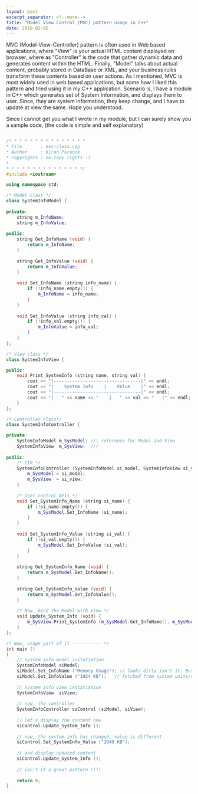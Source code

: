 ```yaml
---
layout: post
excerpt_separator: <!--more-->
title: "Model View Control (MVC) pattern usage in C++"
date: 2018-02-06
---
```


MVC (Model-View-Controller) pattern is often used in Web based applications, where "View" is your actual HTML content displayed on browser, where as "Controller" is the code that gather dynamic data and generates content within the HTML. Finally, "Model" talks about actual content, probably stored in DataBase or XML, and your business rules transform these contents based on user actions. <!--more-->
As I mentioned, MVC is most widely used in web based applications, but some how I liked this pattern and tried using it in my C++ application.
Scenario is, I have a module in C++ which generates set of System Information, and displays them to user. Since, they are system information, they keep change, and I have to update at view the same. Hope you understood.

Since I cannot get you what I wrote in my module, but I can surely show you a sample code, (the code is simple and self explanatory) 

``` C++

/* * * * * * * * * * * * * * *
* File       : mvc-class.cpp
* Author     : Kiran Puranik
* Copyrights : no copy rights :)
* 
* * * * * * * * * * * * * * */
#include <iostream>

using namespace std;

/* Model class */
class SystemInfoModel {
    
private:
    string m_InfoName;
    string m_InfoValue;
    
public:
    string Get_InfoName (void) {
        return m_InfoName;
    }
    
    string Get_InfoValue (void) {
        return m_InfoValue;
    }
    
    void Set_InfoName (string info_name) {
        if (!info_name.empty()) {
            m_InfoName = info_name;
        }
    }
    
    void Set_InfoValue (string info_val) {
        if (!info_val.empty()) {
            m_InfoValue = info_val;
        }
    }
};

/* View class */
class SystemInfoView {

public:
    void Print_SystemInfo (string name, string val) {
        cout << "|---------------------------------|" << endl;
        cout << "|    System Info    |    Value    |" << endl;
        cout << "|---------------------------------|" << endl;
        cout << "|   " << name << "    |   " << val << "   |" << endl;
    }
};

/* Controller class*/
class SystemInfoController {

private:
    SystemInfoModel m_SysModel; //\ reference for Model and View
    SystemInfoView  m_SysView;  ///
    
public:
    /* CTR */
    SystemInfoController (SystemInfoModel si_model, SystemInfoView si_view) {
        m_SysModel = si_model;
        m_SysView  = si_view;
    }
    
    /* User control APIs */
    void Set_SystemInfo_Name (string si_name) {
        if (!si_name.empty()) {
            m_SysModel.Set_InfoName (si_name);
        }
    }
    
    void Set_SystemInfo_Value (string si_val) {
        if (!si_val.empty()) {
            m_SysModel.Set_InfoValue (si_val);
        }
    }
    
    string Get_SystemInfo_Name (void) {
        return m_SysModel.Get_InfoName();
    }
    
    string Get_SystemInfo_Value (void) {
        return m_SysModel.Get_InfoValue();
    }
    
    /* Now, bind the Model with View */
    void Update_System_Info (void) {
        m_SysView.Print_SystemInfo (m_SysModel.Get_InfoName(), m_SysModel.Get_InfoValue());
    }
};

/* Now, usage part of it ----------- */
int main ()
{
    // system info model instatiation
    SystemInfoModel siModel;
    siModel.Set_InfoName ("Memory Usage"); // looks dirty isn't it. But usually they are
    siModel.Set_InfoValue ("1024 KB");   // fetched from system units/or other utilities
    
    // system info view instatiation
    SystemInfoView  siView;
    
    // now, the controller
    SystemInfoController siControl (siModel, siView);
    
    // let's display the content now
    siControl.Update_System_Info ();
    
    // now, the system info has changed, value is different
    siControl.Set_SystemInfo_Value ("2048 KB");
    
    // and display updated content
    siControl.Update_System_Info ();
    
    // isn't it a great pattern !!!!
    
    return 0;
}

```